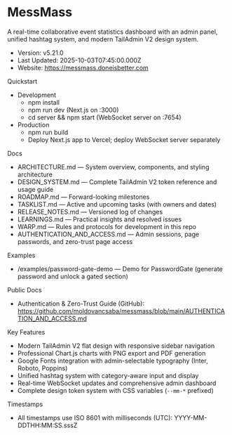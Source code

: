 # MessMass

A real-time collaborative event statistics dashboard with an admin panel, unified hashtag system, and modern TailAdmin V2 design system.

- Version: v5.21.0
- Last Updated: 2025-10-03T07:45:00.000Z
- Website: https://messmass.doneisbetter.com

Quickstart

- Development
  - npm install
  - npm run dev (Next.js on :3000)
  - cd server && npm start (WebSocket server on :7654)
- Production
  - npm run build
  - Deploy Next.js app to Vercel; deploy WebSocket server separately

Docs

- ARCHITECTURE.md — System overview, components, and styling architecture
- DESIGN_SYSTEM.md — Complete TailAdmin V2 token reference and usage guide
- ROADMAP.md — Forward-looking milestones
- TASKLIST.md — Active and upcoming tasks (with owners and dates)
- RELEASE_NOTES.md — Versioned log of changes
- LEARNINGS.md — Practical insights and resolved issues
- WARP.md — Rules and protocols for development in this repo
- AUTHENTICATION_AND_ACCESS.md — Admin sessions, page passwords, and zero-trust page access

Examples
- /examples/password-gate-demo — Demo for PasswordGate (generate password and unlock a gated section)

Public Docs
- Authentication & Zero-Trust Guide (GitHub): https://github.com/moldovancsaba/messmass/blob/main/AUTHENTICATION_AND_ACCESS.md

Key Features

- Modern TailAdmin V2 flat design with responsive sidebar navigation
- Professional Chart.js charts with PNG export and PDF generation
- Google Fonts integration with admin-selectable typography (Inter, Roboto, Poppins)
- Unified hashtag system with category-aware input and display
- Real-time WebSocket updates and comprehensive admin dashboard
- Complete design token system with CSS variables (`--mm-*` prefixed)

Timestamps

- All timestamps use ISO 8601 with milliseconds (UTC): YYYY-MM-DDTHH:MM:SS.sssZ

